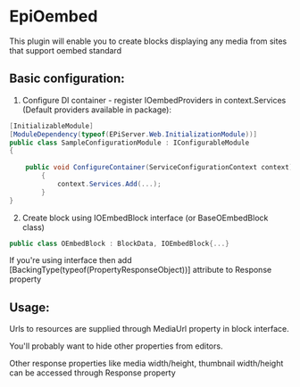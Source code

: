 # EpiOembed

This plugin will enable you to create blocks displaying any media from sites that support oembed standard

## Basic configuration:

1. Configure DI container - register IOembedProviders in context.Services (Default providers available in package):

```csharp
[InitializableModule]
[ModuleDependency(typeof(EPiServer.Web.InitializationModule))]
public class SampleConfigurationModule : IConfigurableModule
{
        
	public void ConfigureContainer(ServiceConfigurationContext context)
        {
            context.Services.Add(...);
        }
}
```

2. Create block using IOEmbedBlock interface (or BaseOEmbedBlock class)

```csharp
public class OEmbedBlock : BlockData, IOEmbedBlock{...}
```

If you're using interface then add [BackingType(typeof(PropertyResponseObject))] attribute to Response property

## Usage:

Urls to resources are supplied through MediaUrl property in block interface.

You'll probably want to hide other properties from editors.

Other response properties like media width/height, thumbnail width/height can be accessed through Response property
